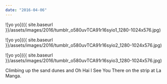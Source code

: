 ```yaml
---
date: "2016-04-06"
---
```


![yo yo]({{ site.baseurl }}/assets/images/2016/tumblr_o580uvTCA91r16syio1_1280-1024x576.jpg)

![yo yo]({{ site.baseurl }}/assets/images/2016/tumblr_o580uvTCA91r16syio2_1280-1024x576.jpg)

![yo yo]({{ site.baseurl }}/assets/images/2016/tumblr_o580uvTCA91r16syio3_1280-1024x576.jpg)

Climbing up the sand dunes and Oh Hai I See You There on the strip at La Manga.
